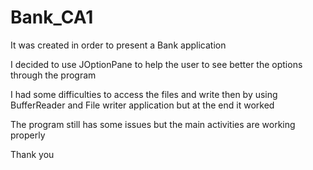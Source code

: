 # Bank_CA1

It was created in order to present a Bank application

I decided to use JOptionPane to help the user to see better the options through the program

I had some difficulties to access the files and write then by using BufferReader and File writer application but at the end it worked

The program still has some issues but the main activities are working properly

Thank you
